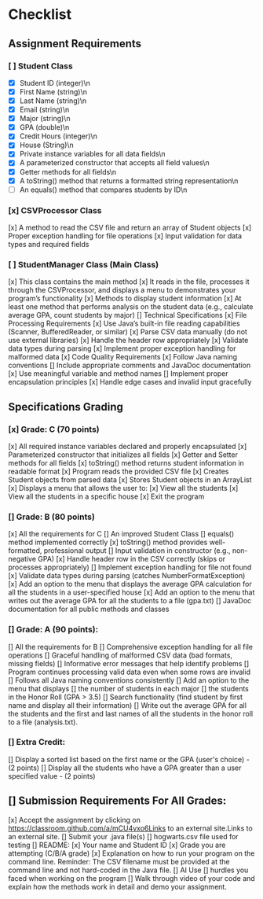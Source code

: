 # Checklist
## Assignment Requirements
### [ ] Student Class
- [x] Student ID (integer)\n
- [x] First Name (string)\n
- [x] Last Name (string)\n
- [x] Email (string)\n
- [x] Major (string)\n
- [x] GPA (double)\n
- [x] Credit Hours (integer)\n
- [x] House (String)\n
- [x] Private instance variables for all data fields\n
- [x] A parameterized constructor that accepts all field values\n
- [x] Getter methods for all fields\n
- [x] A toString() method that returns a formatted string representation\n
- [ ] An equals() method that compares students by ID\n

### [x] CSVProcessor Class
[x] A method to read the CSV file and return an array of Student objects
[x] Proper exception handling for file operations
[x] Input validation for data types and required fields

### [ ] StudentManager Class (Main Class)
[x] This class contains the main method
[x] It reads in the file, processes it through the CSVProcessor, and displays a menu to demonstrates your program’s functionality
[x] Methods to display student information
[x] At least one method that performs analysis on the student data (e.g., calculate average GPA, count students by major)
[] Technical Specifications
[x] File Processing Requirements
[x] Use Java’s built-in file reading capabilities (Scanner, BufferedReader, or similar)
[x] Parse CSV data manually (do not use external libraries)
[x] Handle the header row appropriately
[x] Validate data types during parsing
[x] Implement proper exception handling for malformed data
[x] Code Quality Requirements
[x] Follow Java naming conventions
[] Include appropriate comments and JavaDoc documentation
[x] Use meaningful variable and method names
[] Implement proper encapsulation principles
[x] Handle edge cases and invalid input gracefully

## Specifications Grading
### [x] Grade: C (70 points)
[x] All required instance variables declared and properly encapsulated
[x] Parameterized constructor that initializes all fields
[x] Getter and Setter methods for all fields
[x] toString() method returns student information in readable format
[x] Program reads the provided CSV file
[x] Creates Student objects from parsed data
[x] Stores Student objects in an ArrayList
[x] Displays a menu that allows the user to:
    [x] View all the students
    [x] View all the students in a specific house
    [x] Exit the program

### [] Grade: B (80 points)
[x] All the requirements for C
[] An improved Student Class
[] equals() method implemented correctly
[x] toString() method provides well-formatted, professional output
[] Input validation in constructor (e.g., non-negative GPA)
[x] Handle header row in the CSV correctly (skips or processes appropriately)
[] Implement exception handling for file not found
[x] Validate data types during parsing (catches NumberFormatException)
[x] Add an option to the menu that displays the average GPA calculation for all the students in a user-specified house
[x] Add an option to the menu that writes out the average GPA for all the students to a file (gpa.txt)
[] JavaDoc documentation for all public methods and classes

### [] Grade: A (90 points):
[] All the requirements for B
[] Comprehensive exception handling for all file operations
[] Graceful handling of malformed CSV data (bad formats, missing fields)
[] Informative error messages that help identify problems
[] Program continues processing valid data even when some rows are invalid
[] Follows all Java naming conventions consistently
[] Add an option to the menu that displays
[] the number of students in each major
[] the students in the Honor Roll (GPA > 3.5)
[] Search functionality (find student by first name and display all their information)
[] Write out the average GPA for all the students and the first and last names of all the students in the honor roll to a file (analysis.txt).

### [] Extra Credit:
[] Display a sorted list based on the first name or the GPA (user's choice) - (2 points)
[] Display all the students who have a GPA greater than a user specified value - (2 points)

## [] Submission Requirements For All Grades:
[x] Accept the assignment by clicking on https://classroom.github.com/a/mCU4vxo6Links to an external site.Links to an external site.
[] Submit your .java file(s)
[] hogwarts.csv file used for testing
[] README:
    [x] Your name and Student ID
    [x] Grade you are attempting (C/B/A grade)
    [x] Explanation on how to run your program on the command line. Reminder: The CSV filename must be provided at the command line and not hard-coded in the Java file.
    [] AI Use
    [] hurdles you faced when working on the program
    [] Walk through video of your code and explain how the methods work in detail and demo your assignment.
